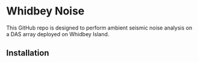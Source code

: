 # Whidbey Noise
This GitHub repo is designed to perform ambient seismic noise analysis on a DAS array deployed on Whidbey Island.

## Installation
